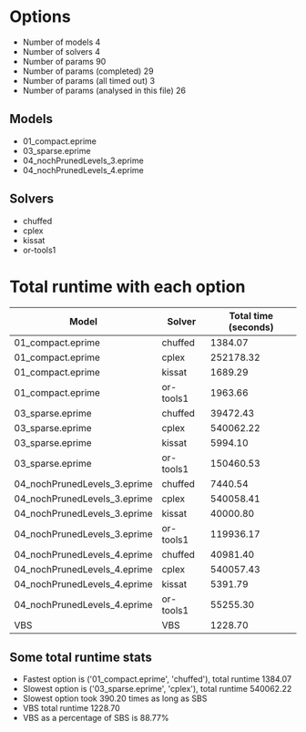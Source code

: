 

# Options


- Number of models 4
- Number of solvers 4
- Number of params 90
- Number of params (completed) 29
- Number of params (all timed out) 3
- Number of params (analysed in this file) 26


## Models


 - 01_compact.eprime
 - 03_sparse.eprime
 - 04_nochPrunedLevels_3.eprime
 - 04_nochPrunedLevels_4.eprime


## Solvers


 - chuffed
 - cplex
 - kissat
 - or-tools1


# Total runtime with each option


 | Model | Solver | Total time (seconds) | 
 | -- | -- | -- | 
 | 01_compact.eprime | chuffed | 1384.07 | 
 | 01_compact.eprime | cplex | 252178.32 | 
 | 01_compact.eprime | kissat | 1689.29 | 
 | 01_compact.eprime | or-tools1 | 1963.66 | 
 | 03_sparse.eprime | chuffed | 39472.43 | 
 | 03_sparse.eprime | cplex | 540062.22 | 
 | 03_sparse.eprime | kissat | 5994.10 | 
 | 03_sparse.eprime | or-tools1 | 150460.53 | 
 | 04_nochPrunedLevels_3.eprime | chuffed | 7440.54 | 
 | 04_nochPrunedLevels_3.eprime | cplex | 540058.41 | 
 | 04_nochPrunedLevels_3.eprime | kissat | 40000.80 | 
 | 04_nochPrunedLevels_3.eprime | or-tools1 | 119936.17 | 
 | 04_nochPrunedLevels_4.eprime | chuffed | 40981.40 | 
 | 04_nochPrunedLevels_4.eprime | cplex | 540057.43 | 
 | 04_nochPrunedLevels_4.eprime | kissat | 5391.79 | 
 | 04_nochPrunedLevels_4.eprime | or-tools1 | 55255.30 | 
 | VBS | VBS | 1228.70 | 


## Some total runtime stats


 - Fastest option is ('01_compact.eprime', 'chuffed'), total runtime 1384.07
 - Slowest option is ('03_sparse.eprime', 'cplex'), total runtime 540062.22
 - Slowest option took 390.20 times as long as SBS
 - VBS total runtime 1228.70
 - VBS as a percentage of SBS is 88.77%
